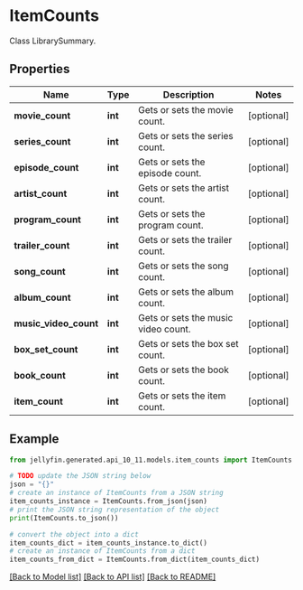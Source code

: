 # ItemCounts

Class LibrarySummary.

## Properties

Name | Type | Description | Notes
------------ | ------------- | ------------- | -------------
**movie_count** | **int** | Gets or sets the movie count. | [optional] 
**series_count** | **int** | Gets or sets the series count. | [optional] 
**episode_count** | **int** | Gets or sets the episode count. | [optional] 
**artist_count** | **int** | Gets or sets the artist count. | [optional] 
**program_count** | **int** | Gets or sets the program count. | [optional] 
**trailer_count** | **int** | Gets or sets the trailer count. | [optional] 
**song_count** | **int** | Gets or sets the song count. | [optional] 
**album_count** | **int** | Gets or sets the album count. | [optional] 
**music_video_count** | **int** | Gets or sets the music video count. | [optional] 
**box_set_count** | **int** | Gets or sets the box set count. | [optional] 
**book_count** | **int** | Gets or sets the book count. | [optional] 
**item_count** | **int** | Gets or sets the item count. | [optional] 

## Example

```python
from jellyfin.generated.api_10_11.models.item_counts import ItemCounts

# TODO update the JSON string below
json = "{}"
# create an instance of ItemCounts from a JSON string
item_counts_instance = ItemCounts.from_json(json)
# print the JSON string representation of the object
print(ItemCounts.to_json())

# convert the object into a dict
item_counts_dict = item_counts_instance.to_dict()
# create an instance of ItemCounts from a dict
item_counts_from_dict = ItemCounts.from_dict(item_counts_dict)
```
[[Back to Model list]](README.md#documentation-for-models) [[Back to API list]](README.md#documentation-for-api-endpoints) [[Back to README]](README.md)


